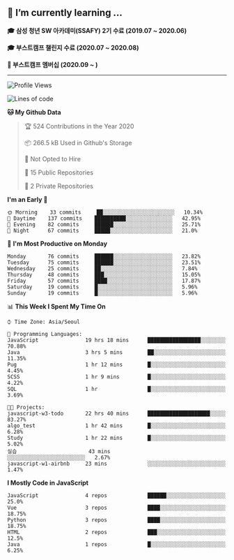 ## 🌱 I’m currently learning ...

**🎓 삼성 청년 SW 아카데미(SSAFY) 2기 수료 (2019.07 ~ 2020.06)**

**🎓 부스트캠프 챌린지 수료 (2020.07 ~ 2020.08)**

**🏃  부스트캠프 멤버십 (2020.09 ~ )**
 
-----

<!--START_SECTION:waka-->
![Profile Views](http://img.shields.io/badge/Profile%20Views-225-blue)

![Lines of code](https://img.shields.io/badge/From%20Hello%20World%20I%27ve%20Written-34.4%20million%20lines%20of%20code-blue)

**🐱 My Github Data** 

> 🏆 524 Contributions in the Year 2020
 > 
> 📦 266.5 kB Used in Github's Storage 
 > 
> 🚫 Not Opted to Hire
 > 
> 📜 15 Public Repositories
 > 
> 🔑 2 Private Repositories 

**I'm an Early 🐤** 

```text
🌞 Morning    33 commits     ██░░░░░░░░░░░░░░░░░░░░░░░   10.34% 
🌆 Daytime    137 commits    ██████████░░░░░░░░░░░░░░░   42.95% 
🌃 Evening    82 commits     ██████░░░░░░░░░░░░░░░░░░░   25.71% 
🌙 Night      67 commits     █████░░░░░░░░░░░░░░░░░░░░   21.0%

```
📅 **I'm Most Productive on Monday** 

```text
Monday       76 commits     ██████░░░░░░░░░░░░░░░░░░░   23.82% 
Tuesday      75 commits     ██████░░░░░░░░░░░░░░░░░░░   23.51% 
Wednesday    25 commits     ██░░░░░░░░░░░░░░░░░░░░░░░   7.84% 
Thursday     48 commits     ███░░░░░░░░░░░░░░░░░░░░░░   15.05% 
Friday       57 commits     ████░░░░░░░░░░░░░░░░░░░░░   17.87% 
Saturday     19 commits     █░░░░░░░░░░░░░░░░░░░░░░░░   5.96% 
Sunday       19 commits     █░░░░░░░░░░░░░░░░░░░░░░░░   5.96%

```


📊 **This Week I Spent My Time On** 

```text
⌚︎ Time Zone: Asia/Seoul

💬 Programming Languages: 
JavaScript               19 hrs 18 mins      █████████████████░░░░░░░░   70.88% 
Java                     3 hrs 5 mins        ██░░░░░░░░░░░░░░░░░░░░░░░   11.35% 
Pug                      1 hr 12 mins        █░░░░░░░░░░░░░░░░░░░░░░░░   4.45% 
SCSS                     1 hr 9 mins         █░░░░░░░░░░░░░░░░░░░░░░░░   4.22% 
SQL                      1 hr                █░░░░░░░░░░░░░░░░░░░░░░░░   3.69%

🐱‍💻 Projects: 
javascript-w3-todo       22 hrs 40 mins      ████████████████████░░░░░   83.27% 
algo_test                1 hr 42 mins        █░░░░░░░░░░░░░░░░░░░░░░░░   6.28% 
Study                    1 hr 22 mins        █░░░░░░░░░░░░░░░░░░░░░░░░   5.02% 
실습                       43 mins             ░░░░░░░░░░░░░░░░░░░░░░░░░   2.67% 
javascript-w1-airbnb     23 mins             ░░░░░░░░░░░░░░░░░░░░░░░░░   1.47%

```

**I Mostly Code in JavaScript** 

```text
JavaScript               4 repos             ██████░░░░░░░░░░░░░░░░░░░   25.0% 
Vue                      3 repos             ████░░░░░░░░░░░░░░░░░░░░░   18.75% 
Python                   3 repos             ████░░░░░░░░░░░░░░░░░░░░░   18.75% 
HTML                     2 repos             ███░░░░░░░░░░░░░░░░░░░░░░   12.5% 
Java                     1 repos             █░░░░░░░░░░░░░░░░░░░░░░░░   6.25%

```



<!--END_SECTION:waka-->
